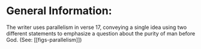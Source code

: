 # General Information:

The writer uses parallelism in verse 17, conveying a single idea using two different statements to emphasize a question about the purity of man before God. (See: [[figs-parallelism]])